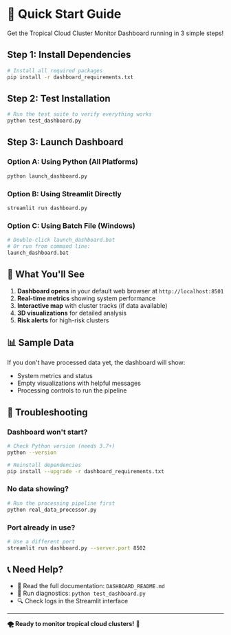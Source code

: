 # 🚀 Quick Start Guide

Get the Tropical Cloud Cluster Monitor Dashboard running in 3 simple steps!

## Step 1: Install Dependencies

```bash
# Install all required packages
pip install -r dashboard_requirements.txt
```

## Step 2: Test Installation

```bash
# Run the test suite to verify everything works
python test_dashboard.py
```

## Step 3: Launch Dashboard

### Option A: Using Python (All Platforms)
```bash
python launch_dashboard.py
```

### Option B: Using Streamlit Directly
```bash
streamlit run dashboard.py
```

### Option C: Using Batch File (Windows)
```bash
# Double-click launch_dashboard.bat
# Or run from command line:
launch_dashboard.bat
```

## 🎯 What You'll See

1. **Dashboard opens** in your default web browser at `http://localhost:8501`
2. **Real-time metrics** showing system performance
3. **Interactive map** with cluster tracks (if data available)
4. **3D visualizations** for detailed analysis
5. **Risk alerts** for high-risk clusters

## 📊 Sample Data

If you don't have processed data yet, the dashboard will show:
- System metrics and status
- Empty visualizations with helpful messages
- Processing controls to run the pipeline

## 🔧 Troubleshooting

### Dashboard won't start?
```bash
# Check Python version (needs 3.7+)
python --version

# Reinstall dependencies
pip install --upgrade -r dashboard_requirements.txt
```

### No data showing?
```bash
# Run the processing pipeline first
python real_data_processor.py
```

### Port already in use?
```bash
# Use a different port
streamlit run dashboard.py --server.port 8502
```

## 📞 Need Help?

- 📖 Read the full documentation: `DASHBOARD_README.md`
- 🧪 Run diagnostics: `python test_dashboard.py`
- 🔍 Check logs in the Streamlit interface

---

**🌪️ Ready to monitor tropical cloud clusters!** 🚀 